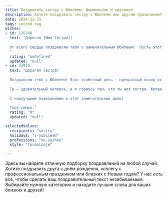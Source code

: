 ```yaml
---
title: Поздравить сестру с Юбилеем. Формальное и красивое
description: Хотите поздравить сестру с Юбилеем или другим праздником? Наш ИИ создаст незабываемое поздравление, а вы обязательно выделитесь среди других.  
date: 2024-12-31
tags: second tag
wishes:
- id: 126340
  text: "Дорогая [Имя Сестры]!
  
  От всего сердца поздравляю тебя с замечательным Юбилеем!  Пусть этот день станет ярким воспоминанием, наполненным радостью, теплом и любовью близких людей. Желаю тебе крепкого здоровья, неиссякаемой энергии, исполнения самых заветных желаний и  многих счастливых лет жизни, полных ярких событий и незабываемых впечатлений.  Счастья, благополучия и всего самого наилучшего!
  "
  rating: "undefined"
  updated: "null"
- id: 34923
  text: "Дорогая сестра!
  
  Поздравляю тебя с Юбилеем! Этот особенный день — прекрасный повод остановиться и оглянуться назад, вспомнить все достижения и радости, которые наполнили твою жизнь. Пусть впереди тебя ждут только светлые перспективы и новые свершения!
  
  Ты — удивительный человек, и я горжусь тем, что ты моя сестра. Желаю здоровья, счастья, любви и вдохновения на каждом шагу. Пусть каждый день приносит только положительные эмоции, а рядом будут надежные и верные люди.
  
  С наилучшими пожеланиями в этот замечательный день!
  
  Твоя семья."
  rating: "0"
  updated: "null"

selectedValues:
  recipients: "sestru"
  holidays: "s-yubileem"
  professions: "ne-vazhno"
  style: "formalnoje"

---
```


Здесь вы найдете отличную подборку поздравлений на любой случай. 
Хотите поздравить друга с днём рождения, коллегу с профессиональным праздником или близких с Новым годом? У нас есть всё, чтобы сделать ваш поздравительный текст незабываемым. Выбирайте нужную категорию и находите лучшие слова для ваших близких и друзей!
